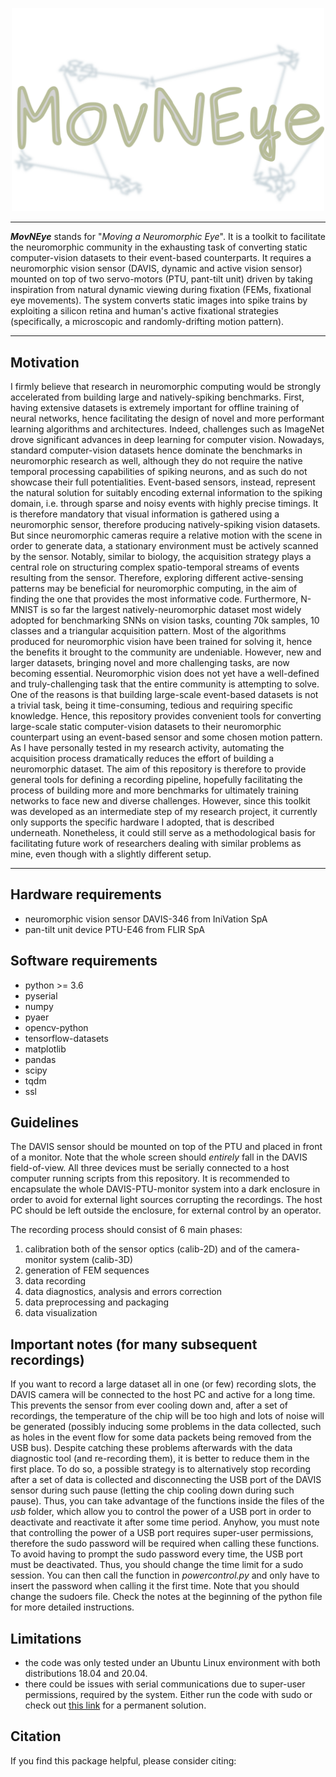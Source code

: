 <p align="center">
  <img src="./cover.png" alt="logo" width="500"/>
</p>

---

**_MovNEye_**  stands for "_Moving a Neuromorphic Eye_".
It is a toolkit to facilitate the neuromorphic community in the exhausting task of converting static computer-vision
datasets to their event-based counterparts. It requires a neuromorphic vision sensor (DAVIS, dynamic and active vision 
sensor) mounted on top of two servo-motors (PTU, pant-tilt unit) driven by taking inspiration from natural dynamic viewing
during fixation (FEMs, fixational eye movements). The system converts static images into spike trains by exploiting a 
silicon retina and human's active fixational strategies (specifically, a microscopic and randomly-drifting motion pattern).

---
## Motivation

I firmly believe that research in neuromorphic computing would be strongly accelerated from building 
large and natively-spiking benchmarks.
First, having extensive datasets is extremely important for offline training of neural networks, 
hence facilitating the design of novel and more performant learning algorithms and architectures. 
Indeed, challenges such as ImageNet drove significant advances in deep learning for computer vision. 
Nowadays, standard computer-vision datasets hence dominate the benchmarks in neuromorphic research as well, 
although they do not require the native temporal processing capabilities of spiking neurons, 
and as such do not showcase their full potentialities.
Event-based sensors, instead, represent the natural solution for suitably encoding external information 
to the spiking domain, i.e. through sparse and noisy events with highly precise timings. 
It is therefore mandatory that visual information is gathered using a neuromorphic sensor, 
therefore producing natively-spiking vision datasets.
But since neuromorphic cameras require a relative motion with the scene in order to generate data, 
a stationary environment must be actively scanned by the sensor. 
Notably, similar to biology, the acquisition strategy plays a central role on structuring complex 
spatio-temporal streams of events resulting from the sensor. 
Therefore, exploring different active-sensing patterns may be beneficial for neuromorphic computing, 
in the aim of finding the one that provides the most informative code.
Furthermore, N-MNIST is so far the largest natively-neuromorphic dataset most widely adopted for 
benchmarking SNNs on vision tasks, counting 70k samples, 10 classes and a triangular acquisition pattern. 
Most of the algorithms produced for neuromorphic vision have been trained for solving it, 
hence the benefits it brought to the community are undeniable. 
However, new and larger datasets, bringing novel and more challenging tasks, are now becoming essential. 
Neuromorphic vision does not yet have a well-defined and truly-challenging task that the entire community 
is attempting to solve. 
One of the reasons is that building large-scale event-based datasets is not a trivial task, 
being it time-consuming, tedious and requiring specific knowledge.
Hence, this repository provides convenient tools for converting large-scale static computer-vision datasets 
to their neuromorphic counterpart using an event-based sensor and some chosen motion pattern. 
As I have personally tested in my research activity, automating the acquisition process dramatically reduces 
the effort of building a neuromorphic dataset.
The aim of this repository is therefore to provide general tools for defining a recording pipeline, 
hopefully facilitating the process of building more and more benchmarks for ultimately training networks 
to face new and diverse challenges.
However, since this toolkit was developed as an intermediate step of my research project, 
it currently only supports the specific hardware I adopted, that is described underneath. 
Nonetheless, it could still serve as a methodological basis for facilitating future work 
of researchers dealing with similar problems as mine, even though with a slightly different setup. 

---

## Hardware requirements
- neuromorphic vision sensor DAVIS-346 from IniVation SpA
- pan-tilt unit device PTU-E46 from FLIR SpA

## Software requirements
- python >= 3.6
- pyserial
- numpy
- pyaer
- opencv-python
- tensorflow-datasets
- matplotlib
- pandas
- scipy
- tqdm
- ssl

## Guidelines
The DAVIS sensor should be mounted on top of the PTU and placed in front of a monitor. Note that the whole screen
should _entirely_ fall in the DAVIS field-of-view. All three devices must be serially connected to a host computer
running scripts from this repository. It is recommended to encapsulate the whole DAVIS-PTU-monitor system into a
dark enclosure in order to avoid for external light sources corrupting the recordings. The host PC should be left
outside the enclosure, for external control by an operator.

The recording process should consist of 6 main phases:
1) calibration both of the sensor optics (calib-2D) and of the camera-monitor system (calib-3D)
2) generation of FEM sequences
3) data recording
4) data diagnostics, analysis and errors correction
5) data preprocessing and packaging
6) data visualization

## Important notes (for many subsequent recordings)
If you want to record a large dataset all in one (or few) recording slots, the DAVIS camera will be connected to the
host PC and active for a long time. This prevents the sensor from ever cooling down and, after a set of recordings, the
temperature of the chip will be too high and lots of noise will be generated (possibly inducing some problems in the
data collected, such as holes in the event flow for some data packets being removed from the USB bus). Despite catching
these problems afterwards with the data diagnostic tool (and re-recording them), it is better to reduce them in the
first place. To do so, a possible strategy is to alternatively stop recording after a set of data is collected and
disconnecting the USB port of the DAVIS sensor during such pause (letting the chip cooling down during such pause).
Thus, you can take advantage of the functions inside the files of the _usb_ folder, which allow you to control the power
of a USB port in order to deactivate and reactivate it after some time period. Anyhow, you must note that controlling
the power of a USB port requires super-user permissions, therefore the sudo password will be required when calling these
functions. To avoid having to prompt the sudo password every time, the USB port must be deactivated. Thus, you should
change the time limit for a sudo session. You can then call the function in _powercontrol.py_ and only have to insert
the password when calling it the first time. Note that you should change the sudoers file. Check the notes at the
beginning of the python file for more detailed instructions.

## Limitations
- the code was only tested under an Ubuntu Linux environment with both distributions 18.04 and 20.04.
- there could be issues with serial communications due to super-user permissions, required by the system. Either run the code with
sudo or check out [this link](https://www.xmodulo.com/change-usb-device-permission-linux.html) for a permanent solution.

## Citation
If you find this package helpful, please consider citing:

```BibTex
```
